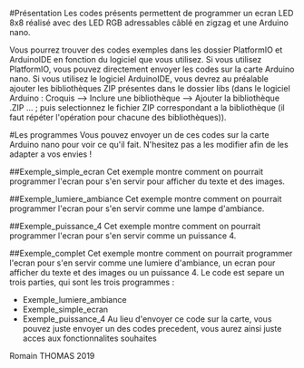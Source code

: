#Présentation
Les codes présents permettent de programmer un ecran LED 8x8 réalisé avec des LED RGB adressables câblé en zigzag et une Arduino nano.

Vous pourrez trouver des codes exemples dans les dossier PlatformIO et ArduinoIDE en fonction du logiciel que vous utilisez. Si vous utilisez PlatformIO, vous pouvez directement envoyer les codes sur la carte Arduino nano. Si vous utilisez le logiciel ArduinoIDE, vous devrez au préalable ajouter les bibliothèques ZIP présentes dans le dossier libs (dans le logiciel Arduino : Croquis --> Inclure une bibliothèque --> Ajouter la bibliothèque .ZIP ... ; puis selectionnez le fichier ZIP correspondant a la bibliothèque (il faut répéter l'opération pour chacune des bibliothèques)).

#Les programmes
Vous pouvez envoyer un de ces codes sur la carte Arduino nano pour voir ce qu'il fait. N'hesitez pas a les modifier afin de les adapter a vos envies !

##Exemple_simple_ecran
Cet exemple montre comment on pourrait programmer l'ecran pour s'en servir pour afficher du texte et des images.

##Exemple_lumiere_ambiance
Cet exemple montre comment on pourrait programmer l'ecran pour s'en servir comme une lampe d'ambiance.

##Exemple_puissance_4
Cet exemple montre comment on pourrait programmer l'ecran pour s'en servir comme un puissance 4.

##Exemple_complet
Cet exemple montre comment on pourrait programmer l'ecran pour s'en servir comme une lumiere d'ambiance, un ecran pour afficher du texte et des images ou un puissance 4. Le code est separe un trois parties, qui sont les trois programmes :
  - Exemple_lumiere_ambiance
  - Exemple_simple_ecran
  - Exemple_puissance_4
Au lieu d'envoyer ce code sur la carte, vous pouvez juste envoyer un des codes
precedent, vous aurez ainsi juste acces aux fonctionnalites souhaites

Romain THOMAS 2019

